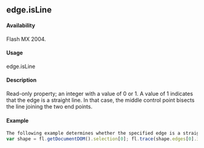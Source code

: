 ## edge.isLine

#### Availability

Flash MX 2004.

#### Usage

edge.isLine

#### Description

Read-only property; an integer with a value of 0 or 1. A value of 1 indicates that the edge is a straight line. In that case, the middle control point bisects the line joining the two end points.

#### Example

```javascript
The following example determines whether the specified edge is a straight line and shows a value of 1 (it is a straight line) or 0 (it isn’t a straight line) in the Output panel:
var shape = fl.getDocumentDOM().selection[0]; fl.trace(shape.edges[0].isLine);

```